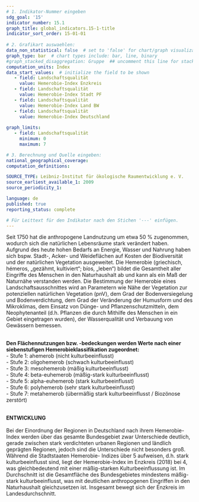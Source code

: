 ```yaml
---
# 1. Indikator-Nummer eingeben 
sdg_goal: '15'
indicator_number: 15.1
graph_title: global_indicators.15-1-title
indicator_sort_order: 15-01-01
 
# 2. Grafikart auswaehlen: 
data_non_statistical: false  # set to 'false' for chart/graph visualization 
graph_type: bar  # chart types include: bar, line, binary 
#graph_stacked_disaggregation: Gruppe  ## uncomment this line for stacked bars. eplace 'Geschlecht' with the field of aggregation. 
computation_units: Index 
data_start_values:  # initialize the field to be shown  
   - field: Landschaftsqualität 
     value: Hemerobie-Index Enzkreis
   - field: Landschaftsqualität 
     value: Hemerobie-Index Stadt PF
   - field: Landschaftsqualität 
     value: Hemerobie-Index Land BW
   - field: Landschaftsqualität 
     value: Hemerobie-Index Deutschland
    
graph_limits:
   - field: Landschaftsqualität
     minimum: 0
     maximum: 7

# 3. Berechnung und Quelle eingeben: 
national_geographical_coverage: 
computation_definitions: 

SOURCE_TYPE: Leibniz-Institut für ökologische Raumentwicklung e. V.
source_earliest_available_1: 2009
source_periodicity_1: 

language: de   
published: true 
reporting_status: complete

# Für Leittext für den Indikator nach den Stichen '---' einfügen. 
---
```

Seit 1750 hat die anthropogene Landnutzung um etwa 50 % zugenommen, wodurch sich die natürlichen Lebensräume stark verändert haben. Aufgrund des heute hohen Bedarfs an Energie, Wasser und Nahrung haben sich bspw. Stadt-, Acker- und Weideflächen auf Kosten der Biodiversität und der natürlichen Vegetation ausgeweitet. Die Hemerobie (griechisch, hémeros, „gezähmt, kultiviert“; bíos, „leben“) bildet die Gesamtheit aller Eingriffe des Menschen in den Naturhaushalt ab und kann als ein Maß der Naturnähe verstanden werden. Die Bestimmung der Hemerobie eines Landschaftsausschnittes wird an Parametern wie Nähe der Vegetation zur potenziellen natürlichen Vegetation (pnV), dem Grad der Bodenversiegelung und Bodenverdichtung, dem Grad der Veränderung der Humusform und des Mikroklimas, dem Einsatz von Dünge- und Pflanzenschutzmitteln, dem Neophytenanteil (d.h. Pflanzen die durch Mithilfe des Menschen in ein Gebiet eingetragen wurden), der Wasserqualität und Verbauung von Gewässern bemessen. <br>
<br>
<div> <b>Den Flächennutzungen bzw. -bedeckungen werden Werte nach einer siebenstufigen Hemerobieklassifikation zugeordnet:</b> <br>
- Stufe 1: ahemerob (nicht kulturbeeinflusst) <br> 
- Stufe 2: oligohemerob (schwach kulturbeeinflusst) <br> 
- Stufe 3: mesohemerob (mäßig kulturbeeinflusst) <br> 
- Stufe 4: beta-euhemerob (mäßig-stark kulturbeeinflusst) <br> 
- Stufe 5: alpha-euhemerob (stark kulturbeeinflusst) <br>
- Stufe 6: polyhemerob (sehr stark kulturbeeinflusst) <br> 
- Stufe 7: metahemerob (übermäßig stark kulturbeeinflusst / Biozönose zerstört)</div> 
<br>

**ENTWICKLUNG** <br>
<br>
Bei der Einordnung der Regionen in Deutschland nach ihrem Hemerobie- Index werden über das gesamte Bundesgebiet zwar Unterschiede deutlich, gerade zwischen stark verdichteten urbanen Regionen und ländlich geprägten Regionen, jedoch sind die Unterschiede nicht besonders groß. Während die Stadtstaaten Hemerobie- Indizes über 5 aufweisen, d.h. stark kulturbeeinflusst sind, liegt der Hemerobie-Index im Enzkreis (2018) bei 4, was gleichbedeutend mit einer mäßig-starken Kulturbeeinflussung ist. Im Durchschnitt ist die Gesamtfläche des Bundesgebietes mindestens mäßig-stark kulturbeeinflusst, was mit deutlichen anthropogenen Eingriffen in den Naturhaushalt gleichzusetzen ist. Insgesamt bewegt sich der Enzkreis im Landesdurchschnitt.
